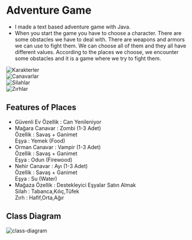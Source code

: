 # Adventure Game
- I made a text based adventure game with Java.  
- When you start the game you have to choose a character. There are some obstacles we have to deal with. 
There are weapons and armors we can use to fight them. We can choose all of them and they all have different values.
According to the places we choose, we encounter some obstacles and it is a game where we try to fight them.

![Karakterler](https://user-images.githubusercontent.com/93681938/210350765-1311690e-1e42-4a41-b122-1aafdd280c29.png)  
![Canavarlar](https://user-images.githubusercontent.com/93681938/210350794-bf93067d-776b-4978-951c-90605c4a207f.png)  
![Silahlar](https://user-images.githubusercontent.com/93681938/210350807-619c17c6-cbd4-47f2-85e6-dededdc86434.png)  
![Zırhlar](https://user-images.githubusercontent.com/93681938/210350823-ec01d2ce-14ec-492d-9d4b-bab456b4f274.png)  

## Features of Places
- Güvenli Ev
Özellik : Can Yenileniyor  
- Mağara
Canavar : Zombi (1-3 Adet)  
Özellik : Savaş + Ganimet  
Eşya : Yemek (Food)  
- Orman
Canavar : Vampir (1-3 Adet)  
Özellik : Savaş + Ganimet  
Eşya : Odun (Firewood)  
- Nehir
Canavar : Ayı (1-3 Adet)  
Özellik : Savaş + Ganimet  
Eşya : Su (Water)  
- Mağaza
Özellik : Destekleyici Eşyalar Satın Almak  
Silah : Tabanca,Kılıç,Tüfek  
Zırh : Hafif,Orta,Ağır  
## Class Diagram  
![class-diagram](https://user-images.githubusercontent.com/93681938/210351889-b302ed14-70b6-4209-886e-fa45524d1377.jpg)  
